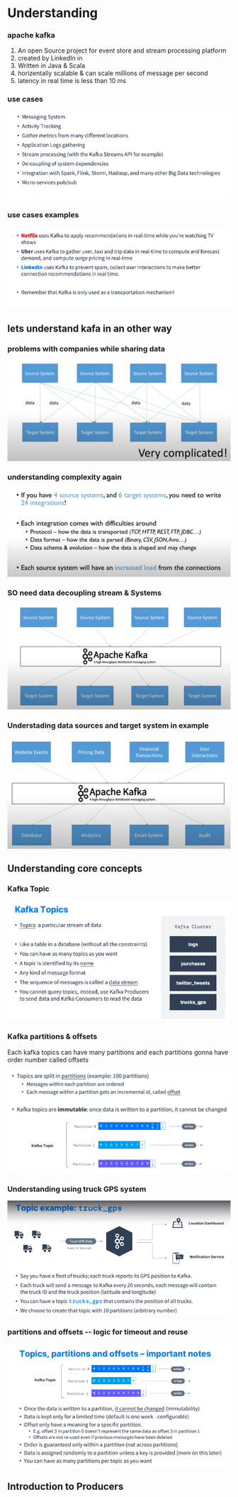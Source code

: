 # Understanding 

### apache kafka 

<ol>
    <li>An open Source project for event store and stream processing platform </li>
    <li> created by LinkedIn in </li>
    <li> Written in Java & Scala </li>
    <li> horizentally scalable & can scale millions of message per second  </li>
    <li> latency in real time is less than 10 ms </li>
    
</ol>

### use cases 

<img src="usec.png">

### use cases examples 

<img src="example.png">

## lets understand kafa in an other way 

### problems with companies while sharing data 

<img src="prob1.png">

### understanding complexity again 

<img src="prob2.png">

### SO need data decoupling stream & Systems 

<img src="decouple.png">

### Understading data sources and target system in example 

<img src="ddss.png">

## Understanding core concepts 

### Kafka Topic 

<img src="topic1.png">

### Kafka partitions & offsets 

<p> Each kafka topics can have many partitions and each partitions gonna have order number called offsets </p>

<img src="partoff.png">

### Understanding using truck GPS system 

<img src="exampletopic.png">

### partitions and offsets -- logic for timeout and reuse

<img src="reuse.png">

## Introduction to Producers 



